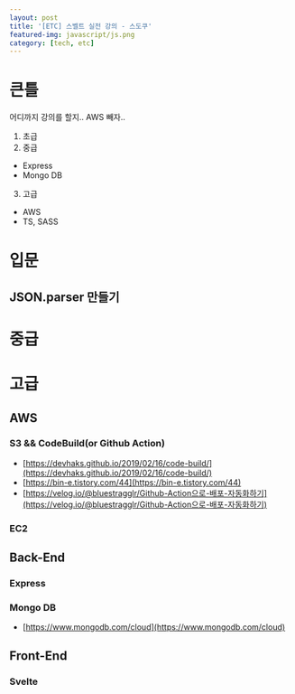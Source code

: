 ```yaml
---
layout: post
title: '[ETC] 스벨트 실전 강의 - 스도쿠'
featured-img: javascript/js.png
category: [tech, etc]
---
```


# 큰틀
어디까지 강의를 할지..
AWS 빼자..

1. 초급
2. 중급
  - Express
  - Mongo DB
3. 고급
  - AWS
  - TS, SASS

# 입문
## JSON.parser 만들기

# 중급

# 고급

## AWS

### S3 && CodeBuild(or Github Action)
- [https://devhaks.github.io/2019/02/16/code-build/](https://devhaks.github.io/2019/02/16/code-build/)
- [https://bin-e.tistory.com/44](https://bin-e.tistory.com/44)
- [https://velog.io/@bluestragglr/Github-Action으로-배포-자동화하기](https://velog.io/@bluestragglr/Github-Action으로-배포-자동화하기)

### EC2

## Back-End

### Express

### Mongo DB 
- [https://www.mongodb.com/cloud](https://www.mongodb.com/cloud)

## Front-End

### Svelte
